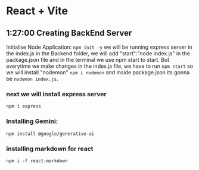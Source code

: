 # React + Vite



## 1:27:00 Creating BackEnd Server

Initialise Node Application: `npm init -y`
we will be running express server in the index.js in the Backend folder, we will add "start":"node index.js" in the package.json file and in the terminal we use npm start to start. But everytime we make changes in the index.js file, we have to run `npm start` so we will install "nodemon" `npm i nodemon` and inside package.json its gonna be `nodemon index.js`.

### next we will install express server
`npm i express` 

### Installing Gemini: 
`npm install @google/generative-ai`

### installing markdown for react
`npm i -f react-markdown`
